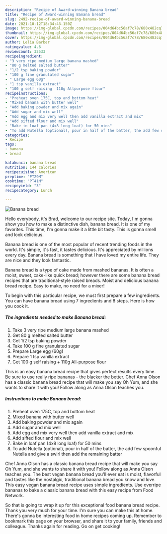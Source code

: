 ```yaml
---
description: "Recipe of Award-winning Banana bread"
title: "Recipe of Award-winning Banana bread"
slug: 2492-recipe-of-award-winning-banana-bread
date: 2021-10-12T18:34:43.150Z
image: https://img-global.cpcdn.com/recipes/004d64bc56af7c78/680x482cq70/banana-bread-recipe-main-photo.jpg
thumbnail: https://img-global.cpcdn.com/recipes/004d64bc56af7c78/680x482cq70/banana-bread-recipe-main-photo.jpg
cover: https://img-global.cpcdn.com/recipes/004d64bc56af7c78/680x482cq70/banana-bread-recipe-main-photo.jpg
author: Lelia Barber
ratingvalue: 4.6
reviewcount: 32533
recipeingredient:
- "3 very ripe medium large banana mashed"
- "80 g melted salted butter"
- "1/2 tsp baking powder"
- "100 g fine granulated sugar"
- " Large egg 60g"
- "1 tsp vanilla extract"
- "100 g self raising  110g Allpurpose flour"
recipeinstructions:
- "Preheat oven 175C, top and bottom heat"
- "Mixed banana with butter well"
- "Add baking powder and mix again"
- "Add sugar and mix well"
- "Add egg and mix very well then add vanilla extract and mix"
- "Add sifted flour and mix well"
- "Bake in loaf pan (4x8 long loaf) for 50 mins"
- "To add Nutella (optional), pour in half of the batter, the add few spoonful Nutella and give a swirl then add the remaining batter"
categories:
- Recipe
tags:
- banana
- bread

katakunci: banana bread 
nutrition: 144 calories
recipecuisine: American
preptime: "PT29M"
cooktime: "PT41M"
recipeyield: "3"
recipecategory: Lunch

---
```



![Banana bread](https://img-global.cpcdn.com/recipes/004d64bc56af7c78/680x482cq70/banana-bread-recipe-main-photo.jpg)

Hello everybody, it's Brad, welcome to our recipe site. Today, I'm gonna show you how to make a distinctive dish, banana bread. It is one of my favorites. This time, I'm gonna make it a little bit tasty. This is gonna smell and look delicious.

Banana bread is one of the most popular of recent trending foods in the world. It's simple, it's fast, it tastes delicious. It's appreciated by millions every day. Banana bread is something that I have loved my entire life. They are nice and they look fantastic.

Banana bread is a type of cake made from mashed bananas. It is often a moist, sweet, cake-like quick bread; however there are some banana bread recipes that are traditional-style raised breads. Moist and delicious banana bread recipe. Easy to make, no need for a mixer!


To begin with this particular recipe, we must first prepare a few ingredients. You can have banana bread using 7 ingredients and 8 steps. Here is how you cook it.

<!--inarticleads1-->

##### The ingredients needed to make Banana bread:

1. Take 3 very ripe medium large banana mashed
1. Get 80 g melted salted butter
1. Get 1/2 tsp baking powder
1. Take 100 g fine granulated sugar
1. Prepare  Large egg (60g)
1. Prepare 1 tsp vanilla extract
1. Get 100 g self raising + 110g All-purpose flour


This is an easy banana bread recipe that gives perfect results every time. Be sure to use really ripe bananas - the blacker the better. Chef Anna Olson has a classic banana bread recipe that will make you say Oh Yum, and she wants to share it with you! Follow along as Anna Olson teaches you. 

<!--inarticleads2-->

##### Instructions to make Banana bread:

1. Preheat oven 175C, top and bottom heat
1. Mixed banana with butter well
1. Add baking powder and mix again
1. Add sugar and mix well
1. Add egg and mix very well then add vanilla extract and mix
1. Add sifted flour and mix well
1. Bake in loaf pan (4x8 long loaf) for 50 mins
1. To add Nutella (optional), pour in half of the batter, the add few spoonful Nutella and give a swirl then add the remaining batter


Chef Anna Olson has a classic banana bread recipe that will make you say Oh Yum, and she wants to share it with you! Follow along as Anna Olson teaches you. The best vegan banana bread you'll ever eat is moist, flavorful and tastes like the nostalgic, traditional banana bread you know and love. This easy vegan banana bread recipe uses simple ingredients. Use overripe bananas to bake a classic banana bread with this easy recipe from Food Network. 

So that is going to wrap it up for this exceptional food banana bread recipe. Thank you very much for your time. I'm sure you can make this at home. There's gonna be interesting food in home recipes coming up. Remember to bookmark this page on your browser, and share it to your family, friends and colleague. Thanks again for reading. Go on get cooking!
